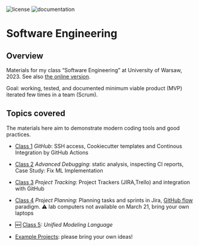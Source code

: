 ![license](https://img.shields.io/pypi/l/fpvgcc.svg?color=blue)
![documentation](https://github.com/maciejskorski/software_engineering/actions/workflows/documentation.yaml/badge.svg)

# Software Engineering

## Overview

Materials for my class “Software Engineering” at University of Warsaw, 2023. See also [the online version](https://maciejskorski.github.io/software_engineering).

Goal: working, tested, and documented minimum viable product (MVP) iterated few times in a team (Scrum).

## Topics covered
The materials here aim to demonstrate modern coding tools and good practices.

* [Class 1](docs/modern_dev_environ.md) *GitHub*: SSH access, Cookiecutter templates and Continous Integration by GitHub Actions
* [Class 2](docs/advanced_debugging.md) *Advanced Debugging*: static analysis, inspecting CI reports, Case Study: Fix ML Implementation
* [Class 3](docs/project_tracking.md) *Project Tracking*: Project Trackers (JIRA,Trello) and integration with GitHub
* [Class 4](docs/project_management.md) *Project Planning*: Planning tasks and sprints in Jira, [GitHub flow](https://docs.github.com/en/get-started/quickstart/github-flow) paradigm.
:warning: lab computers not available on March 21, bring your own laptops
* :new: [Class 5](https://maciejskorski.github.io/software_engineering/uml_modelling.html): *Unified Modeling Language*

* [Example Projects](docs/project_ideas.md): please bring your own ideas!
